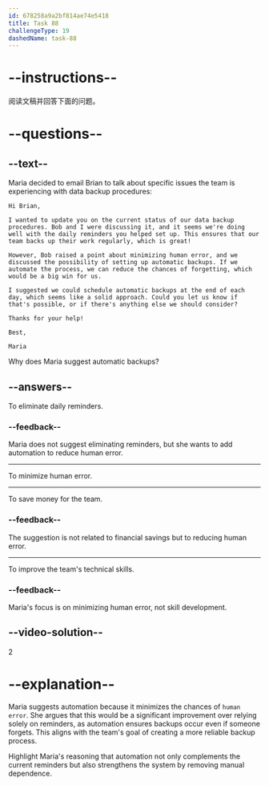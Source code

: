 ```yaml
---
id: 678258a9a2bf814ae74e5418
title: Task 88
challengeType: 19
dashedName: task-88
---
```


<!-- READING -->

# --instructions--

阅读文稿并回答下面的问题。

# --questions--

## --text--

Maria decided to email Brian to talk about specific issues the team is experiencing with data backup procedures:

`Hi Brian,`

`I wanted to update you on the current status of our data backup procedures. Bob and I were discussing it, and it seems we're doing well with the daily reminders you helped set up. This ensures that our team backs up their work regularly, which is great!`

`However, Bob raised a point about minimizing human error, and we discussed the possibility of setting up automatic backups. If we automate the process, we can reduce the chances of forgetting, which would be a big win for us.`

`I suggested we could schedule automatic backups at the end of each day, which seems like a solid approach. Could you let us know if that's possible, or if there's anything else we should consider?`

`Thanks for your help!`

`Best,`

`Maria`

Why does Maria suggest automatic backups?

## --answers--

To eliminate daily reminders.

### --feedback--

Maria does not suggest eliminating reminders, but she wants to add automation to reduce human error.

---

To minimize human error.

---

To save money for the team.

### --feedback--

The suggestion is not related to financial savings but to reducing human error.

---

To improve the team's technical skills.

### --feedback--

Maria's focus is on minimizing human error, not skill development.

## --video-solution--

2

# --explanation--

Maria suggests automation because it minimizes the chances of `human error`. She argues that this would be a significant improvement over relying solely on reminders, as automation ensures backups occur even if someone forgets. This aligns with the team's goal of creating a more reliable backup process.

Highlight Maria's reasoning that automation not only complements the current reminders but also strengthens the system by removing manual dependence.
